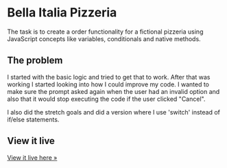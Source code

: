 # Bella Italia Pizzeria

The task is to create a order functionality for a fictional pizzeria using JavaScript concepts like variables, conditionals and native methods.

## The problem

I started with the basic logic and tried to get that to work. After that was working I started looking into how I could improve my code. I wanted to make sure the prompt asked again when the user had an invalid option and also that it would stop executing the code if the user clicked "Cancel".

I also did the stretch goals and did a version where I use 'switch' instead of if/else statements.

## View it live

[View it live here »](https://bellaitaliapizzeria.netlify.app/)
